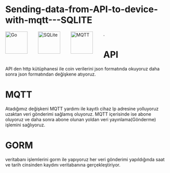 # Sending-data-from-API-to-device-with-mqtt---SQLITE
<img align="left" alt="Go" width="70px" src="https://upload.wikimedia.org/wikipedia/commons/0/05/Go_Logo_Blue.svg" style="padding-right:30px;"/>

<img align="left" alt="SQLite" width="70px" src="https://upload.wikimedia.org/wikipedia/commons/3/38/SQLite370.svg" style="padding-right:30px;"/>

<img align="left" alt="MQTT" width="70px" src="https://upload.wikimedia.org/wikipedia/commons/e/e0/Mqtt-hor.svg" style="padding-right:30px;"/>. 
 
# API
API den http kütüphanesi ile coin verilerini json formatında okuyoruz daha sonra json formatından değişkene atıyoruz.

# MQTT
Atadığımız değişkeni MQTT yardımı ile kayıtlı cihaz Ip adresine yolluyoruz uzaktan veri gönderimi sağlamış oluyoruz. MQTT içerisinde ise abone oluyoruz ve daha sonra abone olunan yoldan veri yayınlama(Gönderme) işlemini sağlıyoruz.

# GORM
veritabanı işlemlerini gorm ile yapıyoruz her veri gönderimi yapıldığında saat ve tarih cinsinden kaydını veritabanına gerçekleştiriyor.

